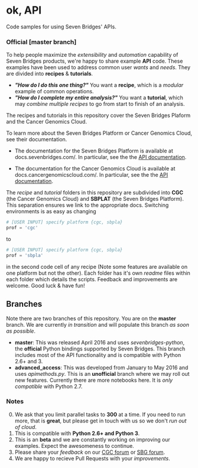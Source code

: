 # ok, API
Code samples for using Seven Bridges' APIs.      
### Official [master branch]
To help people maximize the _extensibility_ and _automation_ capability of Seven Bridges products, we're happy to share example **API** code. These examples have been used to address common user _wants_ and _needs_. They are divided into **recipes** & **tutorials**. 

* **_"How do I do this one thing?"_** You want a **recipe**, which is a _modular_ example of common operations. 
* **_"How do I complete my entire analysis?"_** You want a **tutorial**, which may _combine multiple recipes_ to go from start to finish of an analysis. 

The recipes and tutorials in this repository cover the Seven Bridges Plaform and the Cancer Genomics Cloud.

To learn more about the Seven Bridges Platform or Cancer Genomics Cloud, see their documentation.
* The documentation for the Seven Bridges Platform is available at docs.sevenbridges.com/. In particular, see the the [API documentation](http://docs.sevenbridges.com/docs/the-api). 

* The documentation for the Cancer Genomics Cloud is available at docs.cancergenomicscloud.com/. In particular, see the the [API documentation](http://docs.cancergenomicscloud.org/docs/the-cgc-api). 

The _recipe_ and _tutorial_ folders in this repository are subdivided into **CGC** (the Cancer Genomics Cloud) and **SBPLAT** (the Seven Bridges Platform). This separation ensures we link to the appropriate docs. Switching environments is as easy as changing

```python
# [USER INPUT] specify platform {cgc, sbpla}
prof = 'cgc'
```

to 

```python
# [USER INPUT] specify platform {cgc, sbpla}
prof = 'sbpla'
```
in the second code cell of any recipe (Note some features are available on one platform but not the other). Each folder has it's own _readme_ files within each folder which details the scripts. Feedback and improvements are welcome. Good luck & have fun!

## Branches
Note there are two branches of this repository. You are on the **master** branch. We are currently _in transition_ and will populate this branch _as soon as possible_.

 * **master**: This was released April 2016 and uses _sevenbridges-python_, the **official** Python bindings supported by Seven Bridges. This branch includes most of the API functionality and is compatible with Python 2.6+ and 3.
 * **advanced\_access**: This was developed from January to May 2016 and uses _apimethods.py_. This is an **unofficial** branch where we may roll out new features. Currently there are more notebooks here. It is _only compatible_ with Python 2.7.


### Notes
0. We ask that you limit parallel tasks to **300** at a time. If you need to run more, that is **great**, but please get in touch with us so we don't _run out of cloud_.
1. This is compatible with **Python 2.6+ and Python 3**.
2. This is an **beta** and we are constantly working on improving our examples. Expect the awesomeness to continue.
3. Please share your _feedback_ on our [CGC forum](http://docs.cancergenomicscloud.org/discuss) or [SBG forum](http://docs.sevenbridges.com/discuss).
4. We are happy to recieve Pull Requests with your _improvements_.
